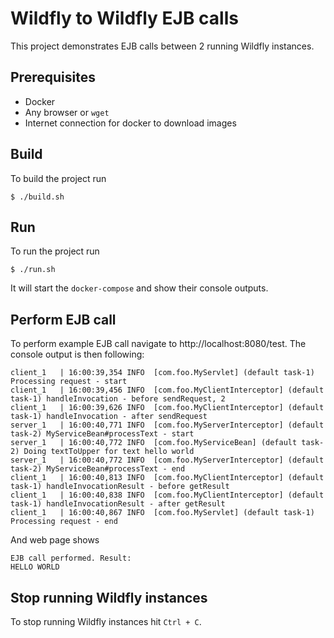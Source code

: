 # Wildfly to Wildfly EJB calls

This project demonstrates EJB calls between 2 running Wildfly instances.

## Prerequisites
* Docker
* Any browser or `wget`
* Internet connection for docker to download images

## Build
To build the project run 
```
$ ./build.sh
```

## Run
To run the project run
```
$ ./run.sh
```
It will start the `docker-compose` and show their console outputs.

## Perform EJB call
To perform example EJB call navigate to http://localhost:8080/test.
The console output is then following:
```
client_1   | 16:00:39,354 INFO  [com.foo.MyServlet] (default task-1) Processing request - start
client_1   | 16:00:39,456 INFO  [com.foo.MyClientInterceptor] (default task-1) handleInvocation - before sendRequest, 2
client_1   | 16:00:39,626 INFO  [com.foo.MyClientInterceptor] (default task-1) handleInvocation - after sendRequest
server_1   | 16:00:40,771 INFO  [com.foo.MyServerInterceptor] (default task-2) MyServiceBean#processText - start
server_1   | 16:00:40,772 INFO  [com.foo.MyServiceBean] (default task-2) Doing textToUpper for text hello world
server_1   | 16:00:40,772 INFO  [com.foo.MyServerInterceptor] (default task-2) MyServiceBean#processText - end
client_1   | 16:00:40,813 INFO  [com.foo.MyClientInterceptor] (default task-1) handleInvocationResult - before getResult
client_1   | 16:00:40,838 INFO  [com.foo.MyClientInterceptor] (default task-1) handleInvocationResult - after getResult
client_1   | 16:00:40,867 INFO  [com.foo.MyServlet] (default task-1) Processing request - end
```

And web page shows
```
EJB call performed. Result:
HELLO WORLD
```

## Stop running Wildfly instances
To stop running Wildfly instances hit `Ctrl + C`.

